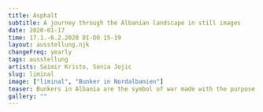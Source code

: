 ```yaml
---
title: Asphalt
subtitle: A journey through the Albanian landscape in still images
date: 2020-01-17
time: 17.1.-6.2.2020 DI-DO 15-19
layout: ausstellung.njk
changeFreq: yearly
tags: ausstellung
artists: Saimir Kristo, Sonia Jojic
slug: liminal
image: ["liminal", "Bunker in Nordalbanien"]
teaser: Bunkers in Albania are the symbol of war made with the purpose to shelter the army troops, leading to approximately 170.000 documented bunkers of different spatial typologies according to the geographical position and structural features that were built across the country during the totalitarian regime in case of a future invasion by enemies.
gallery: ""
---
```


<div style="margin: 0 -2em" class="slideshow slideshow--force-horizontal startpage-slideshow">
   <div data-img-url="/assets/pics/asphalt_dia/_0_1.jpg"></div>
   <div data-img-url="/assets/pics/asphalt_dia/_0_2.jpg"></div>
   <div data-img-url="/assets/pics/asphalt_dia/_0_3.jpg"></div>
   <div data-img-url="/assets/pics/asphalt_dia/_0_4.jpg"></div>
   <div data-img-url="/assets/pics/asphalt_dia/_10_0_dar_irina.png"></div>
   <div data-img-url="/assets/pics/asphalt_dia/_10_1.JPG"></div>
   <div data-img-url="/assets/pics/asphalt_dia/_11_0_kammerhofer_christian.png"></div>
   <div data-img-url="/assets/pics/asphalt_dia/_11_1.JPG"></div>
   <div data-img-url="/assets/pics/asphalt_dia/_12_0_markart_andrea.png"></div>
   <div data-img-url="/assets/pics/asphalt_dia/_12_1.jpg"></div>
   <div data-img-url="/assets/pics/asphalt_dia/_12_2.jpg"></div>
   <div data-img-url="/assets/pics/asphalt_dia/_12_3.jpg"></div>
   <div data-img-url="/assets/pics/asphalt_dia/_12_4.jpg"></div>
   <div data-img-url="/assets/pics/asphalt_dia/_13_0_swoboda_katharina.png"></div>
   <div data-img-url="/assets/pics/asphalt_dia/_13_1.jpg"></div>
   <div data-img-url="/assets/pics/asphalt_dia/_13_2.jpg"></div>
   <div data-img-url="/assets/pics/asphalt_dia/_14_0_reisch_simona.png"></div>
   <div data-img-url="/assets/pics/asphalt_dia/_14_1.jpg"></div>
   <div data-img-url="/assets/pics/asphalt_dia/_14_2.jpg"></div>
   <div data-img-url="/assets/pics/asphalt_dia/_15_0_sagostin_robert.png"></div>
   <div data-img-url="/assets/pics/asphalt_dia/_15_1.jpg"></div>
   <div data-img-url="/assets/pics/asphalt_dia/_15_2.jpg"></div>
   <div data-img-url="/assets/pics/asphalt_dia/_15_3.jpg"></div>
   <div data-img-url="/assets/pics/asphalt_dia/_16_0_wagner_stephan.png"></div>
   <div data-img-url="/assets/pics/asphalt_dia/_16_1.jpg"></div>
   <div data-img-url="/assets/pics/asphalt_dia/_17_0_pansi_heinrich.png"></div>
   <div data-img-url="/assets/pics/asphalt_dia/_17_1.jpg"></div>
   <div data-img-url="/assets/pics/asphalt_dia/_17_2.jpg"></div>
   <div data-img-url="/assets/pics/asphalt_dia/_17_3.jpg"></div>
   <div data-img-url="/assets/pics/asphalt_dia/_17_4.jpg"></div>
   <div data-img-url="/assets/pics/asphalt_dia/_17_5.jpg"></div>
   <div data-img-url="/assets/pics/asphalt_dia/_18_0_resch_alfred.png"></div>
   <div data-img-url="/assets/pics/asphalt_dia/_18_1.jpg"></div>
   <div data-img-url="/assets/pics/asphalt_dia/_18_2.jpg"></div>
   <div data-img-url="/assets/pics/asphalt_dia/_18_3.jpg"></div>
   <div data-img-url="/assets/pics/asphalt_dia/_18_4.jpg"></div>
   <div data-img-url="/assets/pics/asphalt_dia/_18_5.jpg"></div>
   <div data-img-url="/assets/pics/asphalt_dia/_18_6.jpg"></div>
   <div data-img-url="/assets/pics/asphalt_dia/_18_7.jpg"></div>
   <div data-img-url="/assets/pics/asphalt_dia/_19_0_schuetz_astrid.png"></div>
   <div data-img-url="/assets/pics/asphalt_dia/_19_1.jpeg"></div>
   <div data-img-url="/assets/pics/asphalt_dia/_1_0_tockner_monika.png"></div>
   <div data-img-url="/assets/pics/asphalt_dia/_1_1.jpg"></div>
   <div data-img-url="/assets/pics/asphalt_dia/_1_2.jpg"></div>
   <div data-img-url="/assets/pics/asphalt_dia/_1_3.jpg"></div>
   <div data-img-url="/assets/pics/asphalt_dia/_20_0_leitner_konstantin_zwickl_eszter.png"></div>
   <div data-img-url="/assets/pics/asphalt_dia/_20_1.jpeg"></div>
   <div data-img-url="/assets/pics/asphalt_dia/_21_0_weixler_stephan.png"></div>
   <div data-img-url="/assets/pics/asphalt_dia/_21_1.jpg"></div>
   <div data-img-url="/assets/pics/asphalt_dia/_21_2.jpg"></div>
   <div data-img-url="/assets/pics/asphalt_dia/_22_0_friedl_alexander.png"></div>
   <div data-img-url="/assets/pics/asphalt_dia/_22_1.jpg"></div>
   <div data-img-url="/assets/pics/asphalt_dia/_22_2.jpg"></div>
   <div data-img-url="/assets/pics/asphalt_dia/_22_3.jpg"></div>
   <div data-img-url="/assets/pics/asphalt_dia/_22_4.jpg"></div>
   <div data-img-url="/assets/pics/asphalt_dia/_22_5.jpg"></div>
   <div data-img-url="/assets/pics/asphalt_dia/_22_6.jpg"></div>
   <div data-img-url="/assets/pics/asphalt_dia/_22_7.jpg"></div>
   <div data-img-url="/assets/pics/asphalt_dia/_23_0_mohringer_eva.png"></div>
   <div data-img-url="/assets/pics/asphalt_dia/_23_1.jpg"></div>
   <div data-img-url="/assets/pics/asphalt_dia/_23_10.jpg"></div>
   <div data-img-url="/assets/pics/asphalt_dia/_23_11.JPG"></div>
   <div data-img-url="/assets/pics/asphalt_dia/_23_12.jpg"></div>
   <div data-img-url="/assets/pics/asphalt_dia/_23_13.JPG"></div>
   <div data-img-url="/assets/pics/asphalt_dia/_23_14.jpg"></div>
   <div data-img-url="/assets/pics/asphalt_dia/_23_15.jpg"></div>
   <div data-img-url="/assets/pics/asphalt_dia/_23_16.jpg"></div>
   <div data-img-url="/assets/pics/asphalt_dia/_23_2.JPG"></div>
   <div data-img-url="/assets/pics/asphalt_dia/_23_3.jpg"></div>
   <div data-img-url="/assets/pics/asphalt_dia/_23_4.JPG"></div>
   <div data-img-url="/assets/pics/asphalt_dia/_23_5.jpg"></div>
   <div data-img-url="/assets/pics/asphalt_dia/_23_6.jpg"></div>
   <div data-img-url="/assets/pics/asphalt_dia/_23_7.jpg"></div>
   <div data-img-url="/assets/pics/asphalt_dia/_23_8.jpg"></div>
   <div data-img-url="/assets/pics/asphalt_dia/_23_9.jpg"></div>
   <div data-img-url="/assets/pics/asphalt_dia/_24_0_unz_rebecca.png"></div>
   <div data-img-url="/assets/pics/asphalt_dia/_24_1.jpg"></div>
   <div data-img-url="/assets/pics/asphalt_dia/_25_0_wagner_peter.png"></div>
   <div data-img-url="/assets/pics/asphalt_dia/_25_1.jpg"></div>
   <div data-img-url="/assets/pics/asphalt_dia/_25_2.jpg"></div>
   <div data-img-url="/assets/pics/asphalt_dia/_25_3.jpg"></div>
   <div data-img-url="/assets/pics/asphalt_dia/_25_4.jpg"></div>
   <div data-img-url="/assets/pics/asphalt_dia/_25_5.jpg"></div>
   <div data-img-url="/assets/pics/asphalt_dia/_26_0_happ_christian.png"></div>
   <div data-img-url="/assets/pics/asphalt_dia/_26_1.jpg"></div>
   <div data-img-url="/assets/pics/asphalt_dia/_26_2.jpg"></div>
   <div data-img-url="/assets/pics/asphalt_dia/_26_3.jpg"></div>
   <div data-img-url="/assets/pics/asphalt_dia/_27_0_herderberg_lila.png"></div>
   <div data-img-url="/assets/pics/asphalt_dia/_27_1.jpg"></div>
   <div data-img-url="/assets/pics/asphalt_dia/_27_2.jpg"></div>
   <div data-img-url="/assets/pics/asphalt_dia/_27_3.jpg"></div>
   <div data-img-url="/assets/pics/asphalt_dia/_27_4.jpg"></div>
   <div data-img-url="/assets/pics/asphalt_dia/_28_0_fruhmann_immanuel.png"></div>
   <div data-img-url="/assets/pics/asphalt_dia/_28_1.png"></div>
   <div data-img-url="/assets/pics/asphalt_dia/_29_0_gavus_nigel.png"></div>
   <div data-img-url="/assets/pics/asphalt_dia/_29_1.jpg"></div>
   <div data-img-url="/assets/pics/asphalt_dia/_2_0_hollerer_ilse.png"></div>
   <div data-img-url="/assets/pics/asphalt_dia/_2_1.jpg"></div>
   <div data-img-url="/assets/pics/asphalt_dia/_2_2.jpg"></div>
   <div data-img-url="/assets/pics/asphalt_dia/_2_3.jpg"></div>
   <div data-img-url="/assets/pics/asphalt_dia/_30_0_sackl_sharif_susanne.png"></div>
   <div data-img-url="/assets/pics/asphalt_dia/_30_1.jpg"></div>
   <div data-img-url="/assets/pics/asphalt_dia/_30_2.png"></div>
   <div data-img-url="/assets/pics/asphalt_dia/_31_0_goldgruber_eva.png"></div>
   <div data-img-url="/assets/pics/asphalt_dia/_31_1.png"></div>
   <div data-img-url="/assets/pics/asphalt_dia/_32_0_pfund_stella_castiblanco_andres.png"></div>
   <div data-img-url="/assets/pics/asphalt_dia/_32_1.jpg"></div>
   <div data-img-url="/assets/pics/asphalt_dia/_32_2.jpg"></div>
   <div data-img-url="/assets/pics/asphalt_dia/_32_3.jpg"></div>
   <div data-img-url="/assets/pics/asphalt_dia/_33_0_schoeck_marlies.png"></div>
   <div data-img-url="/assets/pics/asphalt_dia/_33_1.jpg"></div>
   <div data-img-url="/assets/pics/asphalt_dia/_34_0_asteiner_mike.png"></div>
   <div data-img-url="/assets/pics/asphalt_dia/_34_1.jpg"></div>
   <div data-img-url="/assets/pics/asphalt_dia/_34_2.JPG"></div>
   <div data-img-url="/assets/pics/asphalt_dia/_34_3.JPG"></div>
   <div data-img-url="/assets/pics/asphalt_dia/_34_4.JPG"></div>
   <div data-img-url="/assets/pics/asphalt_dia/_34_5.JPG"></div>
   <div data-img-url="/assets/pics/asphalt_dia/_34_6.jpg"></div>
   <div data-img-url="/assets/pics/asphalt_dia/_34_7.JPG"></div>
   <div data-img-url="/assets/pics/asphalt_dia/_35_0_hollerer_ilse.png"></div>
   <div data-img-url="/assets/pics/asphalt_dia/_35_1.jpg"></div>
   <div data-img-url="/assets/pics/asphalt_dia/_35_2.jpg"></div>
   <div data-img-url="/assets/pics/asphalt_dia/_35_3.jpg"></div>
   <div data-img-url="/assets/pics/asphalt_dia/_35_4.jpg"></div>
   <div data-img-url="/assets/pics/asphalt_dia/_36_0_passath_gernot_plank-bachselten_clemens.png"></div>
   <div data-img-url="/assets/pics/asphalt_dia/_36_1.jpg"></div>
   <div data-img-url="/assets/pics/asphalt_dia/_36_2.jpg"></div>
   <div data-img-url="/assets/pics/asphalt_dia/_36_3.jpg"></div>
   <div data-img-url="/assets/pics/asphalt_dia/_36_4.jpg"></div>
   <div data-img-url="/assets/pics/asphalt_dia/_37_0_tahmasi_kia.png"></div>
   <div data-img-url="/assets/pics/asphalt_dia/_37_1.jpeg"></div>
   <div data-img-url="/assets/pics/asphalt_dia/_37_2.jpeg"></div>
   <div data-img-url="/assets/pics/asphalt_dia/_37_3.jpeg"></div>
   <div data-img-url="/assets/pics/asphalt_dia/_37_4.jpeg"></div>
   <div data-img-url="/assets/pics/asphalt_dia/_37_5.jpeg"></div>
   <div data-img-url="/assets/pics/asphalt_dia/_37_6.jpeg"></div>
   <div data-img-url="/assets/pics/asphalt_dia/_37_7.jpeg"></div>
   <div data-img-url="/assets/pics/asphalt_dia/_38_0_silberling_mira.png"></div>
   <div data-img-url="/assets/pics/asphalt_dia/_38_1.pdf"></div>
   <div data-img-url="/assets/pics/asphalt_dia/_38_2.pdf"></div>
   <div data-img-url="/assets/pics/asphalt_dia/_38_3.pdf"></div>
   <div data-img-url="/assets/pics/asphalt_dia/_38_4.pdf"></div>
   <div data-img-url="/assets/pics/asphalt_dia/_38_5.pdf"></div>
   <div data-img-url="/assets/pics/asphalt_dia/_38_6.pdf"></div>
   <div data-img-url="/assets/pics/asphalt_dia/_38_7.pdf"></div>
   <div data-img-url="/assets/pics/asphalt_dia/_39_0_vecchiet_michael.png"></div>
   <div data-img-url="/assets/pics/asphalt_dia/_39_1.jpg"></div>
   <div data-img-url="/assets/pics/asphalt_dia/_3_0._laaha_elena.png"></div>
   <div data-img-url="/assets/pics/asphalt_dia/_3_1.pdf"></div>
   <div data-img-url="/assets/pics/asphalt_dia/_40_0_beinhauer_martina.png"></div>
   <div data-img-url="/assets/pics/asphalt_dia/_40_1.jpeg"></div>
   <div data-img-url="/assets/pics/asphalt_dia/_41_0_wittine_christopher.png"></div>
   <div data-img-url="/assets/pics/asphalt_dia/_41_1.jpg"></div>
   <div data-img-url="/assets/pics/asphalt_dia/_41_2.jpg"></div>
   <div data-img-url="/assets/pics/asphalt_dia/_41_3.jpg"></div>
   <div data-img-url="/assets/pics/asphalt_dia/_41_4.jpg"></div>
   <div data-img-url="/assets/pics/asphalt_dia/_41_5.jpg"></div>
   <div data-img-url="/assets/pics/asphalt_dia/_41_6.jpg"></div>
   <div data-img-url="/assets/pics/asphalt_dia/_42_0_enzinger_gertraud.png"></div>
   <div data-img-url="/assets/pics/asphalt_dia/_42_1.jpg"></div>
   <div data-img-url="/assets/pics/asphalt_dia/_43_0_deutsch_markus.png"></div>
   <div data-img-url="/assets/pics/asphalt_dia/_43_1.jpg"></div>
   <div data-img-url="/assets/pics/asphalt_dia/_44_0_dvorsak_lea.png"></div>
   <div data-img-url="/assets/pics/asphalt_dia/_44_1.jpg"></div>
   <div data-img-url="/assets/pics/asphalt_dia/_45_0_freidl_lisa.png"></div>
   <div data-img-url="/assets/pics/asphalt_dia/_45_1.JPG"></div>
   <div data-img-url="/assets/pics/asphalt_dia/_45_2.JPG"></div>
   <div data-img-url="/assets/pics/asphalt_dia/_45_3.JPG"></div>
   <div data-img-url="/assets/pics/asphalt_dia/_45_4.JPG"></div>
   <div data-img-url="/assets/pics/asphalt_dia/_46_0_rieser_peter.png"></div>
   <div data-img-url="/assets/pics/asphalt_dia/_46_1.jpg"></div>
   <div data-img-url="/assets/pics/asphalt_dia/_46_2.jpg"></div>
   <div data-img-url="/assets/pics/asphalt_dia/_4_0_hoefler_michaela.png"></div>
   <div data-img-url="/assets/pics/asphalt_dia/_4_1.jpg"></div>
   <div data-img-url="/assets/pics/asphalt_dia/_4_2.jpg"></div>
   <div data-img-url="/assets/pics/asphalt_dia/_5_0_becher_iris.png"></div>
   <div data-img-url="/assets/pics/asphalt_dia/_5_1.JPG"></div>
   <div data-img-url="/assets/pics/asphalt_dia/_6_0_burgstaller_erwin.png"></div>
   <div data-img-url="/assets/pics/asphalt_dia/_6_1.jpg"></div>
   <div data-img-url="/assets/pics/asphalt_dia/_6_10.jpg"></div>
   <div data-img-url="/assets/pics/asphalt_dia/_6_11.jpg"></div>
   <div data-img-url="/assets/pics/asphalt_dia/_6_12.jpg"></div>
   <div data-img-url="/assets/pics/asphalt_dia/_6_13.jpg"></div>
   <div data-img-url="/assets/pics/asphalt_dia/_6_2.jpg"></div>
   <div data-img-url="/assets/pics/asphalt_dia/_6_3.jpg"></div>
   <div data-img-url="/assets/pics/asphalt_dia/_6_4.jpg"></div>
   <div data-img-url="/assets/pics/asphalt_dia/_6_5.jpg"></div>
   <div data-img-url="/assets/pics/asphalt_dia/_6_6.jpg"></div>
   <div data-img-url="/assets/pics/asphalt_dia/_6_7.jpg"></div>
   <div data-img-url="/assets/pics/asphalt_dia/_6_8.jpg"></div>
   <div data-img-url="/assets/pics/asphalt_dia/_6_9.jpg"></div>
   <div data-img-url="/assets/pics/asphalt_dia/_7_0_pepper_gemma.png"></div>
   <div data-img-url="/assets/pics/asphalt_dia/_7_1.jpg"></div>
   <div data-img-url="/assets/pics/asphalt_dia/_7_2.jpg"></div>
   <div data-img-url="/assets/pics/asphalt_dia/_7_3.jpg"></div>
   <div data-img-url="/assets/pics/asphalt_dia/_7_4.jpg"></div>
   <div data-img-url="/assets/pics/asphalt_dia/_7_5.jpg"></div>
   <div data-img-url="/assets/pics/asphalt_dia/_7_6.jpg"></div>
   <div data-img-url="/assets/pics/asphalt_dia/_7_7.jpg"></div>
   <div data-img-url="/assets/pics/asphalt_dia/_7_8.jpg"></div>
   <div data-img-url="/assets/pics/asphalt_dia/_8_0_nitzberg_xenia.png"></div>
   <div data-img-url="/assets/pics/asphalt_dia/_8_1.pdf"></div>
   <div data-img-url="/assets/pics/asphalt_dia/_8_2.pdf"></div>
   <div data-img-url="/assets/pics/asphalt_dia/_8_3.pdf"></div>
   <div data-img-url="/assets/pics/asphalt_dia/_9_0_loibl_maximilian.png"></div>
   <div data-img-url="/assets/pics/asphalt_dia/_9_1.jpg"></div>
   <div data-img-url="/assets/pics/asphalt_dia/_9_10.jpg"></div>
   <div data-img-url="/assets/pics/asphalt_dia/_9_2.jpg"></div>
   <div data-img-url="/assets/pics/asphalt_dia/_9_3.jpg"></div>
   <div data-img-url="/assets/pics/asphalt_dia/_9_4.jpg"></div>
   <div data-img-url="/assets/pics/asphalt_dia/_9_5.jpg"></div>
   <div data-img-url="/assets/pics/asphalt_dia/_9_6.jpg"></div>
   <div data-img-url="/assets/pics/asphalt_dia/_9_7.jpg"></div>
   <div data-img-url="/assets/pics/asphalt_dia/_9_8_.jpg"></div>
   <div data-img-url="/assets/pics/asphalt_dia/_9_9.jpg"></div>
</div>

<script>

  // polyfill for smoothscroll support for safari
  !function(){"use strict";function o(){var o=window,t=document;if(!("scrollBehavior"in t.documentElement.style&&!0!==o.__forceSmoothScrollPolyfill__)){var l,e=o.HTMLElement||o.Element,r=468,i={scroll:o.scroll||o.scrollTo,scrollBy:o.scrollBy,elementScroll:e.prototype.scroll||n,scrollIntoView:e.prototype.scrollIntoView},s=o.performance&&o.performance.now?o.performance.now.bind(o.performance):Date.now,c=(l=o.navigator.userAgent,new RegExp(["MSIE ","Trident/","Edge/"].join("|")).test(l)?1:0);o.scroll=o.scrollTo=function(){void 0!==arguments[0]&&(!0!==f(arguments[0])?h.call(o,t.body,void 0!==arguments[0].left?~~arguments[0].left:o.scrollX||o.pageXOffset,void 0!==arguments[0].top?~~arguments[0].top:o.scrollY||o.pageYOffset):i.scroll.call(o,void 0!==arguments[0].left?arguments[0].left:"object"!=typeof arguments[0]?arguments[0]:o.scrollX||o.pageXOffset,void 0!==arguments[0].top?arguments[0].top:void 0!==arguments[1]?arguments[1]:o.scrollY||o.pageYOffset))},o.scrollBy=function(){void 0!==arguments[0]&&(f(arguments[0])?i.scrollBy.call(o,void 0!==arguments[0].left?arguments[0].left:"object"!=typeof arguments[0]?arguments[0]:0,void 0!==arguments[0].top?arguments[0].top:void 0!==arguments[1]?arguments[1]:0):h.call(o,t.body,~~arguments[0].left+(o.scrollX||o.pageXOffset),~~arguments[0].top+(o.scrollY||o.pageYOffset)))},e.prototype.scroll=e.prototype.scrollTo=function(){if(void 0!==arguments[0])if(!0!==f(arguments[0])){var o=arguments[0].left,t=arguments[0].top;h.call(this,this,void 0===o?this.scrollLeft:~~o,void 0===t?this.scrollTop:~~t)}else{if("number"==typeof arguments[0]&&void 0===arguments[1])throw new SyntaxError("Value could not be converted");i.elementScroll.call(this,void 0!==arguments[0].left?~~arguments[0].left:"object"!=typeof arguments[0]?~~arguments[0]:this.scrollLeft,void 0!==arguments[0].top?~~arguments[0].top:void 0!==arguments[1]?~~arguments[1]:this.scrollTop)}},e.prototype.scrollBy=function(){void 0!==arguments[0]&&(!0!==f(arguments[0])?this.scroll({left:~~arguments[0].left+this.scrollLeft,top:~~arguments[0].top+this.scrollTop,behavior:arguments[0].behavior}):i.elementScroll.call(this,void 0!==arguments[0].left?~~arguments[0].left+this.scrollLeft:~~arguments[0]+this.scrollLeft,void 0!==arguments[0].top?~~arguments[0].top+this.scrollTop:~~arguments[1]+this.scrollTop))},e.prototype.scrollIntoView=function(){if(!0!==f(arguments[0])){var l=function(o){for(;o!==t.body&&!1===(e=p(l=o,"Y")&&a(l,"Y"),r=p(l,"X")&&a(l,"X"),e||r);)o=o.parentNode||o.host;var l,e,r;return o}(this),e=l.getBoundingClientRect(),r=this.getBoundingClientRect();l!==t.body?(h.call(this,l,l.scrollLeft+r.left-e.left,l.scrollTop+r.top-e.top),"fixed"!==o.getComputedStyle(l).position&&o.scrollBy({left:e.left,top:e.top,behavior:"smooth"})):o.scrollBy({left:r.left,top:r.top,behavior:"smooth"})}else i.scrollIntoView.call(this,void 0===arguments[0]||arguments[0])}}function n(o,t){this.scrollLeft=o,this.scrollTop=t}function f(o){if(null===o||"object"!=typeof o||void 0===o.behavior||"auto"===o.behavior||"instant"===o.behavior)return!0;if("object"==typeof o&&"smooth"===o.behavior)return!1;throw new TypeError("behavior member of ScrollOptions "+o.behavior+" is not a valid value for enumeration ScrollBehavior.")}function p(o,t){return"Y"===t?o.clientHeight+c<o.scrollHeight:"X"===t?o.clientWidth+c<o.scrollWidth:void 0}function a(t,l){var e=o.getComputedStyle(t,null)["overflow"+l];return"auto"===e||"scroll"===e}function d(t){var l,e,i,c,n=(s()-t.startTime)/r;c=n=n>1?1:n,l=.5*(1-Math.cos(Math.PI*c)),e=t.startX+(t.x-t.startX)*l,i=t.startY+(t.y-t.startY)*l,t.method.call(t.scrollable,e,i),e===t.x&&i===t.y||o.requestAnimationFrame(d.bind(o,t))}function h(l,e,r){var c,f,p,a,h=s();l===t.body?(c=o,f=o.scrollX||o.pageXOffset,p=o.scrollY||o.pageYOffset,a=i.scroll):(c=l,f=l.scrollLeft,p=l.scrollTop,a=n),d({scrollable:c,method:a,startTime:h,startX:f,startY:p,x:e,y:r})}}"object"==typeof exports&&"undefined"!=typeof module?module.exports={polyfill:o}:o()}();

  // Returns a function, that, as long as it continues to be invoked, will not
  // be triggered. The function will be called after it stops being called for
  // N milliseconds. If `immediate` is passed, trigger the function on the
  // leading edge, instead of the trailing.
  function debounce(func, wait, immediate) {
    var timeout;
    return function() {
      var context = this, args = arguments;
      var later = function() {
        timeout = null;
        if (!immediate) func.apply(context, args);
      };
      var callNow = immediate && !timeout;
      clearTimeout(timeout);
      timeout = setTimeout(later, wait);
      if (callNow) func.apply(context, args);
    };
  };

  const slideshow = document.querySelector('.slideshow');
  const imageDivs = Array.from(slideshow.querySelectorAll('.slideshow > div'));

  function setupSlideshowScrolling() {
    let current = 0;

    const timeout = 5000;
    let currentTimeoutId = null;
    let programmaticallyScrolling = false;

    function slideNext() {
      current = (current + 1) % imageDivs.length;
      programmaticallyScrolling = true;
      slideshow.scrollTo({left: imageDivs[current].offsetLeft, top: 0, behavior: 'smooth'})
      currentTimeoutId = window.setTimeout(slideNext, timeout)
    }
    currentTimeoutId = window.setTimeout(slideNext, timeout);

    slideshow.addEventListener('scroll',  debounce((event) => {
      if (!programmaticallyScrolling) {
        window.clearTimeout(currentTimeoutId);
        console.info('disabling slideshow scrolling because user scrolled manually');
      }
      programmaticallyScrolling = false;
    }, 50), { passive: true });
  }

  function setupLazyLoadingImageUrls() {
    const intersectionObserverOptions = { rootMargin: '300%' };

    function onIntersection(entries, observer) {
      entries.forEach(entry => {
        if (entry.isIntersecting) {
          entry.target.style.backgroundImage = `url('${entry.target.getAttribute('data-img-url')}')`;
          observer.unobserve(entry.target);
        }
      });
    }

    const observer = new IntersectionObserver(onIntersection, intersectionObserverOptions);
    imageDivs.forEach(div => observer.observe(div));
  }

  setupSlideshowScrolling();
  setupLazyLoadingImageUrls();

</script>
